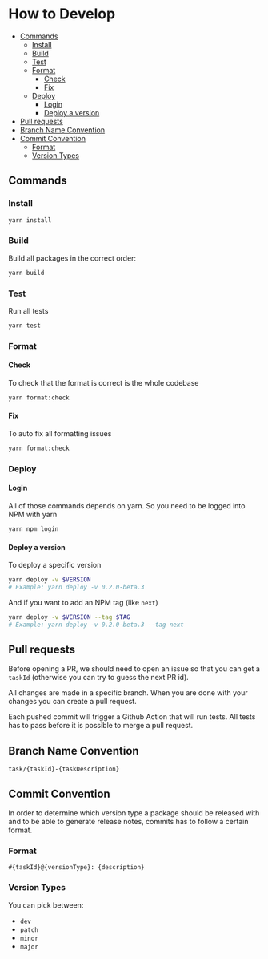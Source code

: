 # How to Develop <!-- omit in toc -->

-   [Commands](#commands)
    -   [Install](#install)
    -   [Build](#build)
    -   [Test](#test)
    -   [Format](#format)
        -   [Check](#check)
        -   [Fix](#fix)
    -   [Deploy](#deploy)
        -   [Login](#login)
        -   [Deploy a version](#deploy-a-version)
-   [Pull requests](#pull-requests)
-   [Branch Name Convention](#branch-name-convention)
-   [Commit Convention](#commit-convention)
    -   [Format](#format-1)
    -   [Version Types](#version-types)

## Commands

### Install

```bash
yarn install
```

### Build

Build all packages in the correct order:

```bash
yarn build
```

### Test

Run all tests

```bash
yarn test
```

### Format

#### Check

To check that the format is correct is the whole codebase

```bash
yarn format:check
```

#### Fix

To auto fix all formatting issues

```bash
yarn format:check
```

### Deploy

#### Login

All of those commands depends on yarn. So you need to be logged into NPM with yarn

```bash
yarn npm login
```

#### Deploy a version

To deploy a specific version

```bash
yarn deploy -v $VERSION
# Example: yarn deploy -v 0.2.0-beta.3
```

And if you want to add an NPM tag (like `next`)

```bash
yarn deploy -v $VERSION --tag $TAG
# Example: yarn deploy -v 0.2.0-beta.3 --tag next
```

## Pull requests

Before opening a PR, we should need to open an issue so that you can get a `taskId` (otherwise you can try to guess the next PR id).

All changes are made in a specific branch. When you are done with your changes you can create a pull request.

Each pushed commit will trigger a Github Action that will run tests. All tests has to pass before it is possible to merge a pull request.

## Branch Name Convention

`task/{taskId}-{taskDescription}`

## Commit Convention

In order to determine which version type a package should be released with and to be able to generate release notes, commits has to follow a certain format.

### Format

`#{taskId}@{versionType}: {description}`

### Version Types

You can pick between:

-   `dev`
-   `patch`
-   `minor`
-   `major`

<!--

| Type  | Description                                                                                                            |
| ----- | ---------------------------------------------------------------------------------------------------------------------- |
| dev   | Use this version type if the change doesn’t affect the end user. The change will not be displayed in the release notes |
| patch | Bug fixes should use this version type                                                                                 |
| minor | New features that doesn’t break anything for the end user should have this version type                                |
| major | Braking changes should use this version type                                                                           |

-->
